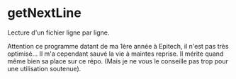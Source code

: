 # getNextLine
Lecture d'un fichier ligne par ligne.

Attention ce programme datant de ma 1ère année à Epitech, il n'est pas très optimisé... Il m'a cependant sauvé la vie à maintes reprise. Il mérite quand même bien sa place sur ce répo. (Mais je ne vous le conseille pas trop pour une utilisation soutenue).
